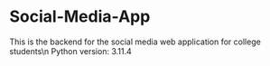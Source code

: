 # Social-Media-App
This is the backend for the social media web application for college students\n
Python version: 3.11.4
